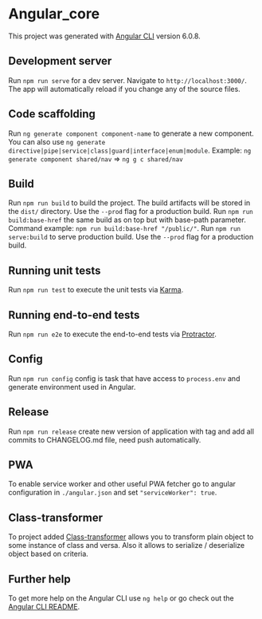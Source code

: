 # Angular_core

This project was generated with [Angular CLI](https://github.com/angular/angular-cli) version 6.0.8.

## Development server

Run `npm run serve` for a dev server. Navigate to `http://localhost:3000/`. The app will automatically reload if you change any of the source files.

## Code scaffolding

Run `ng generate component component-name` to generate a new component. You can also use `ng generate directive|pipe|service|class|guard|interface|enum|module`.
Example: `ng generate component shared/nav` => `ng g c shared/nav`

## Build

Run `npm run build` to build the project. The build artifacts will be stored in the `dist/` directory. Use the `--prod` flag for a production build.
Run `npm run build:base-href` the same build as on top but with base-path parameter. Command example: `npm run build:base-href "/public/"`.
Run `npm run serve:build` to serve production build. Use the `--prod` flag for a production build.

## Running unit tests

Run `npm run test` to execute the unit tests via [Karma](https://karma-runner.github.io).

## Running end-to-end tests

Run `npm run e2e` to execute the end-to-end tests via [Protractor](http://www.protractortest.org/).

## Config

Run `npm run config` config is task that have access to `process.env` and generate environment used in Angular. 

## Release

Run `npm run release` create new version of application with tag and add all commits to CHANGELOG.md file, need push automatically. 

## PWA

To enable service worker and other useful PWA fetcher go to angular configuration in `./angular.json` and set `"serviceWorker": true`.

## Class-transformer

To project added [Class-transformer](https://github.com/typestack/class-transformer) allows you to transform plain object to some instance of class and versa. Also it allows to serialize / deserialize object based on criteria.

## Further help

To get more help on the Angular CLI use `ng help` or go check out the [Angular CLI README](https://github.com/angular/angular-cli/blob/master/README.md).
